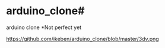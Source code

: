 # arduino_clone#

arduino clone
*Not perfect yet

https://github.com/ikeben/arduino_clone/blob/master/3dv.png
